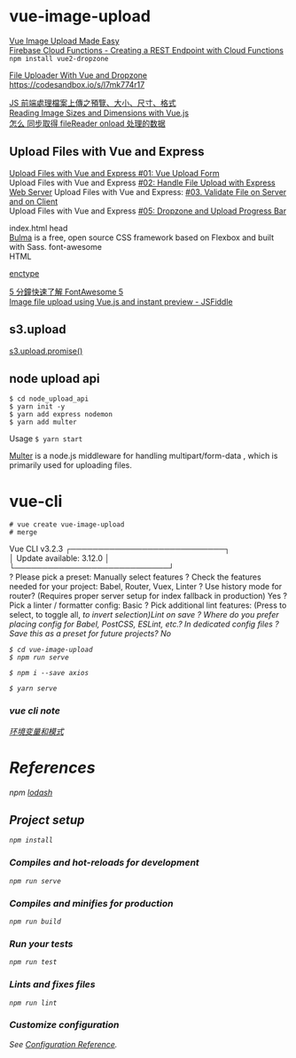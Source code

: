 # vue-image-upload

[Vue Image Upload Made Easy](https://www.youtube.com/watch?v=VqnJwh6E9ak)  
[Firebase Cloud Functions - Creating a REST Endpoint with Cloud Functions](https://www.youtube.com/watch?v=qZ1EFnFOGvE)  
`npm install vue2-dropzone`

[File Uploader With Vue and Dropzone](https://medium.com/practicaldesign/fileuploader-with-vue-273b64e61609)  
https://codesandbox.io/s/l7mk774r17  

[JS 前端處理檔案上傳之預覽、大小、尺寸、格式](https://coder.tw/?p=7397)  
[Reading Image Sizes and Dimensions with Vue.js](https://www.raymondcamden.com/2019/06/13/reading-image-sizes-and-dimensions-with-vuejs)  
[怎么 同步取得 fileReader onload 处理的数据](https://zhidao.baidu.com/question/2207479644034019788.html) 


## Upload Files with Vue and Express

[Upload Files with Vue and Express #01: Vue Upload Form](https://www.youtube.com/watch?v=GXe_JpBQLTQ)  
Upload Files with Vue and Express [#02: Handle File Upload with Express Web Server](https://www.youtube.com/watch?v=98YUIBPJWMo) 
Upload Files with Vue and Express: [#03. Validate File on Server and on Client](https://www.youtube.com/watch?v=sfqB6_cMDrI)   
Upload Files with Vue and Express [#05: Dropzone and Upload Progress Bar](https://www.youtube.com/watch?v=-4BpqB0uHRs)  

index.html  head  
[Bulma](https://bulma.io/) is a free, open source CSS framework based on Flexbox and built with Sass.
font-awesome  
HTML <form> [enctype](https://www.w3school.com.cn/tags/att_form_enctype.asp)

[5 分鐘快速了解 FontAwesome 5](https://pjchender.blogspot.com/2017/12/5-fontawesome-5.html)  
[Image file upload using Vue.js and instant preview - JSFiddle](https://jsfiddle.net/mani04/5zyozvx8/)  



## s3.upload

[s3.upload.promise()](https://github.com/aws/aws-sdk-js/issues/1076)    

## node upload api

`$ cd node_upload_api`  
`$ yarn init -y`  
`$ yarn add express nodemon`  
`$ yarn add multer`  

Usage `$ yarn start`

[Multer](https://github.com/expressjs/multer) is a node.js middleware for handling multipart/form-data , which is primarily used for uploading files.


# vue-cli


`# vue create vue-image-upload`  
`# merge`  

Vue CLI v3.2.3
┌────────────────────────────┐  
│  Update available: 3.12.0  │  
└────────────────────────────┘  
? Please pick a preset: Manually select features
? Check the features needed for your project: Babel, Router, Vuex, Linter
? Use history mode for router? (Requires proper server setup for index fallback in production) Yes
? Pick a linter / formatter config: Basic
? Pick additional lint features: (Press <space> to select, <a> to toggle all, <i> to invert selection)Lint on save
? Where do you prefer placing config for Babel, PostCSS, ESLint, etc.? In dedicated config files
? Save this as a preset for future projects? No

`$ cd vue-image-upload`  
`$ npm run serve`  

`$ npm i --save axios`  

`$ yarn serve`  

### vue cli note

[环境变量和模式](https://cli.vuejs.org/zh/guide/mode-and-env.html#在客户端侧代码中使用环境变量)  

# References

npm [lodash](https://www.npmjs.com/package/lodash)  

## Project setup
```
npm install
```

### Compiles and hot-reloads for development
```
npm run serve
```

### Compiles and minifies for production
```
npm run build
```

### Run your tests
```
npm run test
```

### Lints and fixes files
```
npm run lint
```

### Customize configuration
See [Configuration Reference](https://cli.vuejs.org/config/).
